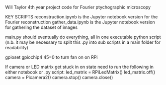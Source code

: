Will Taylor 4th year project code for Fourier ptychographic microscopy 

KEY SCRIPTS
reconstruction.ipynb is the Jupyter notebook version for the Fourier reconstruction
gather_data.ipynb is the Jupyter notebook version for gathering the dataset of images

main.py should eventually do everything, all in one executable python script
(n.b. it may be necessary to split this .py into sub scripts in a main folder for readability)

gpioset gpiochip4 45=0 to turn fan on on RPi

If camera or LED matrix get stuck in on state need to run the following in either notebook or .py script:
led_matrix = RPiLedMatrix()
led_matrix.off()
camera = Picamera2()
camera.stop()
camera.close()